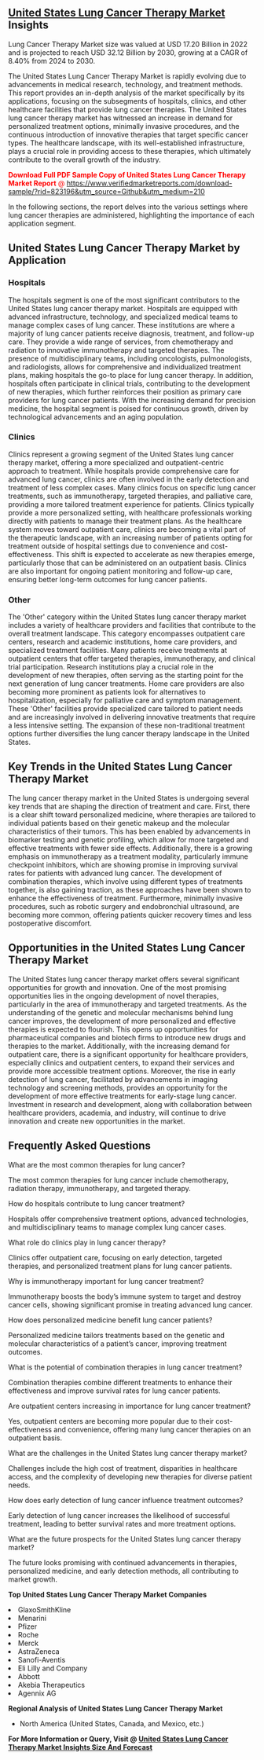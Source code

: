 <h2><a href="https://www.verifiedmarketreports.com/download-sample/?rid=823196&amp;utm_source=Github&amp;utm_medium=210" target="_blank">United States Lung Cancer Therapy Market</a> Insights</h2><p>Lung Cancer Therapy Market size was valued at USD 17.20 Billion in 2022 and is projected to reach USD 32.12 Billion by 2030, growing at a CAGR of 8.40% from 2024 to 2030.</p><p><div> <p>The United States Lung Cancer Therapy Market is rapidly evolving due to advancements in medical research, technology, and treatment methods. This report provides an in-depth analysis of the market specifically by its applications, focusing on the subsegments of hospitals, clinics, and other healthcare facilities that provide lung cancer therapies. The United States lung cancer therapy market has witnessed an increase in demand for personalized treatment options, minimally invasive procedures, and the continuous introduction of innovative therapies that target specific cancer types. The healthcare landscape, with its well-established infrastructure, plays a crucial role in providing access to these therapies, which ultimately contribute to the overall growth of the industry. <p><span class=""><span style="color: #ff0000;"><strong>Download Full PDF Sample Copy of United States Lung Cancer Therapy Market Report</strong> @ </span><a href="https://www.verifiedmarketreports.com/download-sample/?rid=823196&amp;utm_source=Github&amp;utm_medium=210" target="_blank">https://www.verifiedmarketreports.com/download-sample/?rid=823196&amp;utm_source=Github&amp;utm_medium=210</a></span></p>In the following sections, the report delves into the various settings where lung cancer therapies are administered, highlighting the importance of each application segment. <h2>United States Lung Cancer Therapy Market by Application</h2><h3>Hospitals</h3><p>The hospitals segment is one of the most significant contributors to the United States lung cancer therapy market. Hospitals are equipped with advanced infrastructure, technology, and specialized medical teams to manage complex cases of lung cancer. These institutions are where a majority of lung cancer patients receive diagnosis, treatment, and follow-up care. They provide a wide range of services, from chemotherapy and radiation to innovative immunotherapy and targeted therapies. The presence of multidisciplinary teams, including oncologists, pulmonologists, and radiologists, allows for comprehensive and individualized treatment plans, making hospitals the go-to place for lung cancer therapy. In addition, hospitals often participate in clinical trials, contributing to the development of new therapies, which further reinforces their position as primary care providers for lung cancer patients. With the increasing demand for precision medicine, the hospital segment is poised for continuous growth, driven by technological advancements and an aging population.<h3>Clinics</h3><p>Clinics represent a growing segment of the United States lung cancer therapy market, offering a more specialized and outpatient-centric approach to treatment. While hospitals provide comprehensive care for advanced lung cancer, clinics are often involved in the early detection and treatment of less complex cases. Many clinics focus on specific lung cancer treatments, such as immunotherapy, targeted therapies, and palliative care, providing a more tailored treatment experience for patients. Clinics typically provide a more personalized setting, with healthcare professionals working directly with patients to manage their treatment plans. As the healthcare system moves toward outpatient care, clinics are becoming a vital part of the therapeutic landscape, with an increasing number of patients opting for treatment outside of hospital settings due to convenience and cost-effectiveness. This shift is expected to accelerate as new therapies emerge, particularly those that can be administered on an outpatient basis. Clinics are also important for ongoing patient monitoring and follow-up care, ensuring better long-term outcomes for lung cancer patients.<h3>Other</h3><p>The 'Other' category within the United States lung cancer therapy market includes a variety of healthcare providers and facilities that contribute to the overall treatment landscape. This category encompasses outpatient care centers, research and academic institutions, home care providers, and specialized treatment facilities. Many patients receive treatments at outpatient centers that offer targeted therapies, immunotherapy, and clinical trial participation. Research institutions play a crucial role in the development of new therapies, often serving as the starting point for the next generation of lung cancer treatments. Home care providers are also becoming more prominent as patients look for alternatives to hospitalization, especially for palliative care and symptom management. These 'Other' facilities provide specialized care tailored to patient needs and are increasingly involved in delivering innovative treatments that require a less intensive setting. The expansion of these non-traditional treatment options further diversifies the lung cancer therapy landscape in the United States.<h2>Key Trends in the United States Lung Cancer Therapy Market</h2><p>The lung cancer therapy market in the United States is undergoing several key trends that are shaping the direction of treatment and care. First, there is a clear shift toward personalized medicine, where therapies are tailored to individual patients based on their genetic makeup and the molecular characteristics of their tumors. This has been enabled by advancements in biomarker testing and genetic profiling, which allow for more targeted and effective treatments with fewer side effects. Additionally, there is a growing emphasis on immunotherapy as a treatment modality, particularly immune checkpoint inhibitors, which are showing promise in improving survival rates for patients with advanced lung cancer. The development of combination therapies, which involve using different types of treatments together, is also gaining traction, as these approaches have been shown to enhance the effectiveness of treatment. Furthermore, minimally invasive procedures, such as robotic surgery and endobronchial ultrasound, are becoming more common, offering patients quicker recovery times and less postoperative discomfort.<h2>Opportunities in the United States Lung Cancer Therapy Market</h2><p>The United States lung cancer therapy market offers several significant opportunities for growth and innovation. One of the most promising opportunities lies in the ongoing development of novel therapies, particularly in the area of immunotherapy and targeted treatments. As the understanding of the genetic and molecular mechanisms behind lung cancer improves, the development of more personalized and effective therapies is expected to flourish. This opens up opportunities for pharmaceutical companies and biotech firms to introduce new drugs and therapies to the market. Additionally, with the increasing demand for outpatient care, there is a significant opportunity for healthcare providers, especially clinics and outpatient centers, to expand their services and provide more accessible treatment options. Moreover, the rise in early detection of lung cancer, facilitated by advancements in imaging technology and screening methods, provides an opportunity for the development of more effective treatments for early-stage lung cancer. Investment in research and development, along with collaboration between healthcare providers, academia, and industry, will continue to drive innovation and create new opportunities in the market.<h2>Frequently Asked Questions</h2><p>What are the most common therapies for lung cancer?</p><p>The most common therapies for lung cancer include chemotherapy, radiation therapy, immunotherapy, and targeted therapy.</p><p>How do hospitals contribute to lung cancer treatment?</p><p>Hospitals offer comprehensive treatment options, advanced technologies, and multidisciplinary teams to manage complex lung cancer cases.</p><p>What role do clinics play in lung cancer therapy?</p><p>Clinics offer outpatient care, focusing on early detection, targeted therapies, and personalized treatment plans for lung cancer patients.</p><p>Why is immunotherapy important for lung cancer treatment?</p><p>Immunotherapy boosts the body’s immune system to target and destroy cancer cells, showing significant promise in treating advanced lung cancer.</p><p>How does personalized medicine benefit lung cancer patients?</p><p>Personalized medicine tailors treatments based on the genetic and molecular characteristics of a patient’s cancer, improving treatment outcomes.</p><p>What is the potential of combination therapies in lung cancer treatment?</p><p>Combination therapies combine different treatments to enhance their effectiveness and improve survival rates for lung cancer patients.</p><p>Are outpatient centers increasing in importance for lung cancer treatment?</p><p>Yes, outpatient centers are becoming more popular due to their cost-effectiveness and convenience, offering many lung cancer therapies on an outpatient basis.</p><p>What are the challenges in the United States lung cancer therapy market?</p><p>Challenges include the high cost of treatment, disparities in healthcare access, and the complexity of developing new therapies for diverse patient needs.</p><p>How does early detection of lung cancer influence treatment outcomes?</p><p>Early detection of lung cancer increases the likelihood of successful treatment, leading to better survival rates and more treatment options.</p><p>What are the future prospects for the United States lung cancer therapy market?</p><p>The future looks promising with continued advancements in therapies, personalized medicine, and early detection methods, all contributing to market growth.</p></div></p><p><strong>Top United States Lung Cancer Therapy Market Companies</strong></p><div data-test-id=""><p><li>GlaxoSmithKline</li><li> Menarini</li><li> Pfizer</li><li> Roche</li><li> Merck</li><li> AstraZeneca</li><li> Sanofi-Aventis</li><li> Eli Lilly and Company</li><li> Abbott</li><li> Akebia Therapeutics</li><li> Agennix AG</li></p><div><strong>Regional Analysis of&nbsp;United States Lung Cancer Therapy Market</strong></div><ul><li dir="ltr"><p dir="ltr">North America&nbsp;(United States, Canada, and Mexico, etc.)</p></li></ul><p><strong>For More Information or Query, Visit @&nbsp;</strong><strong><a href="https://www.verifiedmarketreports.com/product/lung-cancer-therapy-market/?utm_source=Github&amp;utm_medium=210" target="_blank">United States Lung Cancer Therapy Market Insights Size And Forecast</a></strong></p></div>
